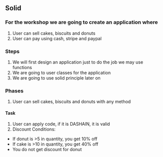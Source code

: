 ## Solid

### For the workshop we are going to create an application where

1. User can sell cakes, biscuits and donuts
1. User can pay using cash, stripe and paypal

### Steps

1. We will first design an application just to do the job we may use functions
1. We are going to user classes for the application
1. We are going to use solid principle later on

### Phases

1. User can sell cakes, biscuits and donuts with any method

#### Task

1. User can apply code, if it is DASHAIN, it is valid
1. Discount Conditions:
* If donut is >5 in quantity, you get 10% off
* If cake is >10 in quantity, you get 40% off
* You do not get discount for donut


